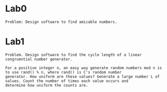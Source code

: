 # Lab0

	Problem: Design software to find amicable numbers. 

# Lab1

	Problem. Design software to find the cycle length of a linear congruential number generator. 
	
	For a positive integer n, an easy way generate random numbers mod n is to use rand() % n, where rand() is C's random number 
	generator. How uniform are these values? Generate a large number L of values. Count the number of times each value occurs and 
	determine how uniform the counts are. 
